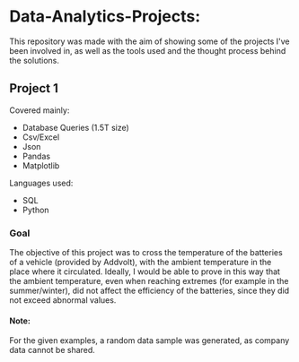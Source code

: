 # Data-Analytics-Projects:
This repository was made with the aim of showing some of the projects I've been involved in, as well as the tools used and the thought process behind the solutions.

## Project 1

Covered mainly:
- Database Queries (1.5T size)
- Csv/Excel
- Json
- Pandas
- Matplotlib

Languages used:
- SQL
- Python

### Goal
The objective of this project was to cross the temperature of the batteries of a vehicle (provided by Addvolt), with the ambient temperature in the place where it circulated.
Ideally, I would be able to prove in this way that the ambient temperature, even when reaching extremes (for example in the summer/winter), did not affect the efficiency of the batteries, since they did not exceed abnormal values.

#### Note:
For the given examples, a random data sample was generated, as company data cannot be shared.

